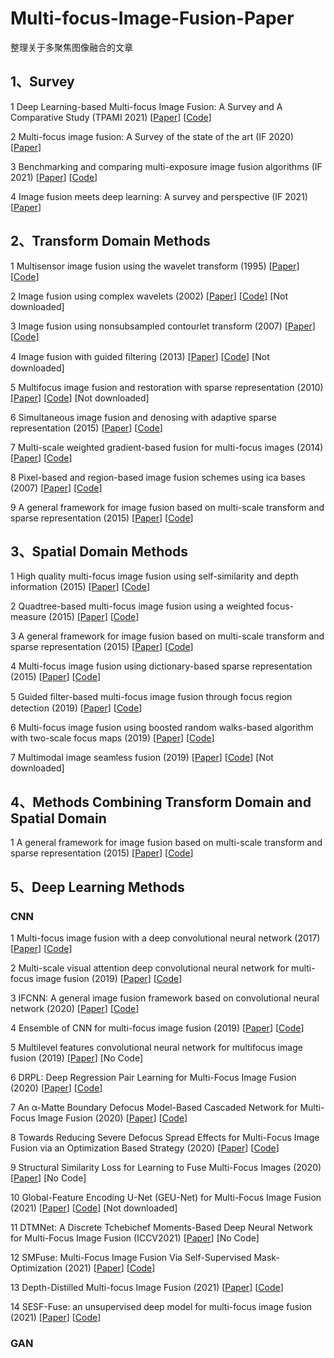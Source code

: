 # Multi-focus-Image-Fusion-Paper
整理关于多聚焦图像融合的文章
## 1、Survey
1 Deep Learning-based Multi-focus Image Fusion: A Survey and A Comparative Study (TPAMI 2021) [[Paper](https://ieeexplore.ieee.org/abstract/document/9428544)] [[Code](https://github.com/xingchenzhang/MFIFB)]

2 Multi-focus image fusion: A Survey of the state of the art (IF 2020) [[Paper](https://www.sciencedirect.com/science/article/pii/S1566253520303109?casa_token=yugI5Tt6HAMAAAAA:jT4uV1xK2HjtfZWPuh2FkcqtHC1CN5TAYGR64ZWika5B0xAro9r-S5qOk30UDrNziKDuWPLQIsWw)]

3 Benchmarking and comparing multi-exposure image fusion algorithms (IF 2021) [[Paper](https://www.sciencedirect.com/science/article/abs/pii/S1566253521000233?casa_token=3fZWWc9-l_kAAAAA:en9qngjXa_neaqkNdp73a25flyglW2IzNkjuYSqUYh4ZxvZy63n48-pzPboX1p2I95ofJxiz2ptp)] [[Code](https://github.com/xingchenzhang/MEFB)]

4 Image fusion meets deep learning: A survey and perspective (IF 2021) [[Paper](https://www.sciencedirect.com/science/article/pii/S1566253521001342?casa_token=4BDX2mCr4VwAAAAA:LzXkYoP1QwTW5lXEpMCdVEZ2W27ZXf8VbJIVOX10dl-SpYuuYkNyaTk7uiD5JCjSbn6grf8DXy33)]

## 2、Transform Domain Methods

1 Multisensor image fusion using the wavelet transform (1995) [[Paper](https://www.sciencedirect.com/science/article/pii/S1077316985710222)] [[Code](http://www.metapix.de/download.htm)]

2 Image fusion using complex wavelets (2002) [[Paper](https://www.jstor.org/stable/10.2979/esj.2002.1.2.1)] [[Code](https://github.com/yuliu316316/MST-SR-Fusion-Toolbox)] [Not downloaded]

3 Image fusion using nonsubsampled contourlet transform (2007) [[Paper](https://ieeexplore.ieee.org/document/4297175/)] [[Code](https://ieeexplore.ieee.org/document/4297175/)]

4 Image fusion with guided ﬁltering (2013) [[Paper](https://www.scopus.com/record/display.uri?eid=2-s2.0-84878331557&origin=inward)] [[Code](http://xudongkang.weebly.com/index.html)] [Not downloaded]

5 Multifocus image fusion and restoration with sparse representation (2010) [[Paper](https://www.scopus.com/record/display.uri?eid=2-s2.0-77949422825&origin=inward)] [[Code](https://github.com/yuliu316316/MST-SR-Fusion-Toolbox)] [Not downloaded]

6 Simultaneous image fusion and denosing with adaptive sparse representation (2015) [[Paper](https://ietresearch.onlinelibrary.wiley.com/doi/10.1049/iet-ipr.2014.0311)] [[Code](https://github.com/yuliu316316/ASR-Fusion)]

7 Multi-scale weighted gradient-based fusion for multi-focus images (2014) [[Paper](https://www.sciencedirect.com/science/article/pii/S1566253513001462)] [[Code](https://github.com/bitzhouzq/MWGF-Fusion)]

8 Pixel-based and region-based image fusion schemes using ica bases (2007) [[Paper](https://www.sciencedirect.com/science/article/pii/S1566253505000801)] [[Code](http://utopia.duth.gr/nmitiano/download.html)]

9 A general framework for image fusion based on multi-scale transform and sparse representation (2015) [[Paper](https://www.sciencedirect.com/science/article/pii/S1566253514001043)] [[Code](https://github.com/yuliu316316/MST-SR-Fusion-Toolbox)]

## 3、Spatial Domain Methods

1 High quality multi-focus image fusion using self-similarity and depth information (2015) [[Paper](https://www.sciencedirect.com/science/article/pii/S003040181400947X)] [[Code](https://csrc.xmu.edu.cn/index.html)]

2 Quadtree-based multi-focus image fusion using a weighted focus-measure (2015) [[Paper](https://www.sciencedirect.com/science/article/pii/S1566253514000669)] [[Code](https://github.com/uzeful/Quadtree-Based-Multi-focus-Image-Fusion)]

3 A general framework for image fusion based on multi-scale transform and sparse representation (2015) [[Paper](https://www.sciencedirect.com/science/article/pii/S1566253514001043)] [[Code](https://github.com/yuliu316316/DSIFT-MFIF)]

4 Multi-focus image fusion using dictionary-based sparse representation (2015) [[Paper](https://www.sciencedirect.com/science/article/pii/S1566253514001213)] [[Code](https://www.researchgate.net/publication/324132140_Demo_Code_for_Sparse_Representation-based_Multi-Focus_Image_Fusion_Algorithm)]

5 Guided ﬁlter-based multi-focus image fusion through focus region detection (2019) [[Paper](https://www.sciencedirect.com/science/article/pii/S0923596518302832)] [[Code](https://github.com/bitname/Multi-focus-image-fusion-GFDF)]

6 Multi-focus image fusion using boosted random walks-based algorithm with two-scale focus maps (2019) [[Paper](https://www.sciencedirect.com/science/article/pii/S0925231219300748)] [[Code](https://github.com/JinleiMa/Twoscale-Fusion)]

7 Multimodal image seamless fusion (2019) [[Paper](https://scholar.google.com/scholar_lookup?title=Multimodal%20image%20seamless%20fusion&author=K.%20Zhan&publication_year=2019)] [[Code](https://github.com/kunzhan/misf)] [Not downloaded]

## 4、Methods Combining Transform Domain and Spatial Domain

1 A general framework for image fusion based on multi-scale transform and sparse representation (2015) [[Paper](https://www.sciencedirect.com/science/article/pii/S1566253514001043)] [[Code](https://github.com/yuliu316316/DSIFT-MFIF)]

## 5、Deep Learning Methods

### CNN

1 Multi-focus image fusion with a deep convolutional neural network (2017) [[Paper](https://www.sciencedirect.com/science/article/pii/S1566253516302081)] [[Code](https://github.com/yuliu316316/CNN-Fusion)]

2 Multi-scale visual attention deep convolutional neural network for multi-focus image fusion (2019) [[Paper](https://ieeexplore.ieee.org/document/8795477/)] [[Code](https://github.com/jtguan/MADCNN/)]

3 IFCNN: A general image fusion framework based on convolutional neural network (2020) [[Paper](https://www.sciencedirect.com/science/article/pii/S1566253518305505?casa_token=aECX-sSMXqUAAAAA:xdsAZ2lJjOrUmIWTEvDO1mdCzsA9eaDxgkxiL1r4RiX_DP21TVxAiy2jkMOsFXyzVQZ4gp3NEAPj)] [[Code](https://github.com/uzeful/IFCNN)]

4 Ensemble of CNN for multi-focus image fusion (2019) [[Paper](https://www.sciencedirect.com/science/article/abs/pii/S1566253518306043?casa_token=p1rP_1bKz_YAAAAA:X75eWD_lFNZeNxpzXASehge1d0sptXBvDH-R9aAURPSF-AKRyUYIWtiyvf4m5j1UlF895TRlvFXm)] [[Code](https://github.com/mostafaaminnaji/ECNN)]

5 Multilevel features convolutional neural network for multifocus image fusion (2019) [[Paper](https://ieeexplore.ieee.org/abstract/document/8599008)] [No Code]

6 DRPL: Deep Regression Pair Learning for Multi-Focus Image Fusion (2020) [[Paper](https://ieeexplore.ieee.org/document/9020016)] [[Code](https://github.com/sasky1/DPRL)]

7 An α-Matte Boundary Defocus Model-Based Cascaded Network for Multi-Focus Image Fusion (2020) [[Paper](https://ieeexplore.ieee.org/document/9178463)] [[Code](https://github.com/xytmhy/MMF-Net-Multi-Focus-Image-Fusion)]

8 Towards Reducing Severe Defocus Spread Effects for Multi-Focus Image Fusion via an Optimization Based Strategy (2020) [[Paper](https://ieeexplore.ieee.org/document/9269377)] [[Code](https://github.com/shuangxu96/MFF-SSIM)]

9 Structural Similarity Loss for Learning to Fuse Multi-Focus Images (2020) [[Paper](https://www.mdpi.com/1424-8220/20/22/6647)] [No Code]

10 Global-Feature Encoding U-Net (GEU-Net) for Multi-Focus Image Fusion (2021) [[Paper](https://ieeexplore.ieee.org/document/9242278)] [[Code](https://github.com/xudif/GEU-Net)] [Not downloaded]

11 DTMNet: A Discrete Tchebichef Moments-Based Deep Neural Network for Multi-Focus Image Fusion (ICCV2021) [[Paper](https://openaccess.thecvf.com/content/ICCV2021/html/Xiao_DTMNet_A_Discrete_Tchebichef_Moments-Based_Deep_Neural_Network_for_Multi-Focus_ICCV_2021_paper.html)] [No Code]

12 SMFuse: Multi-Focus Image Fusion Via Self-Supervised Mask-Optimization (2021) [[Paper](https://ieeexplore.ieee.org/document/9369892)] [[Code](https://github.com/jiayi-ma/SMFuse)]

13 Depth-Distilled Multi-focus Image Fusion (2021) [[Paper](https://ieeexplore.ieee.org/document/9647937)] [[Code](https://blog.csdn.net/fovever_/article/details/124478088)]

14 SESF-Fuse: an unsupervised deep model for multi-focus image fusion (2021) [[Paper](https://link.springer.com/article/10.1007/s00521-020-05358-9)] [[Code](https://github.com/Keep-Passion/SESF-Fuse)]

### GAN
